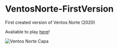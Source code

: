 # VentosNorte-FirstVersion
First created version of Ventos Norte (2020)

Avaliable to play [here](https://samuellh12.itch.io/ventos-norte)!

![Ventos Norte Capa](https://img.itch.zone/aW1nLzY1NDQwMTYucG5n/315x250%23c/SsaJL1.png)
